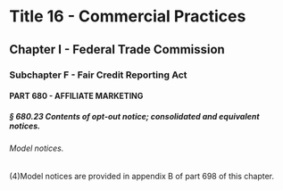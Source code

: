 
# Title 16 - Commercial Practices
## Chapter I - Federal Trade Commission
### Subchapter F - Fair Credit Reporting Act
#### PART 680 - AFFILIATE MARKETING
##### § 680.23 Contents of opt-out notice; consolidated and equivalent notices.
###### Model notices.

(4)Model notices are provided in appendix B of part 698 of this chapter.
